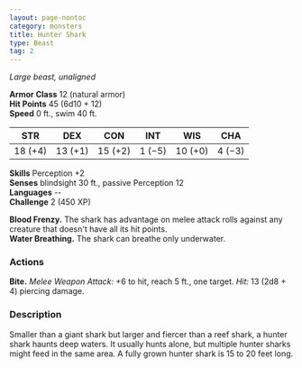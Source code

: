 ```yaml
---
layout: page-nontoc
category: monsters
title: Hunter Shark
type: Beast
tag: 2
---
```

_Large beast, unaligned_

**Armor Class** 12 (natural armor)    
**Hit Points** 45 (6d10 + 12)    
**Speed** 0 ft., swim 40 ft.

| STR     | DEX     | CON     | INT     | WIS     | CHA     |
|---------|---------|---------|---------|---------|---------|
| 18 (+4) | 13 (+1) | 15 (+2) | 1 (−5)  | 10 (+0) | 4 (−3)  |  

**Skills** Perception +2    
**Senses** blindsight 30 ft., passive Perception 12    
**Languages** --    
**Challenge** 2 (450 XP) 

**Blood Frenzy.** The shark has advantage on melee attack rolls against any creature that doesn't have all its hit points.    
**Water Breathing.** The shark can breathe only underwater. 

### Actions    
**Bite.** _Melee Weapon Attack:_ +6 to hit, reach 5 ft., one target. _Hit:_ 13 (2d8 + 4) piercing damage. 

### Description
Smaller than a giant shark but larger and fiercer than a reef shark, a hunter shark haunts deep waters. It usually hunts alone, but multiple hunter sharks might feed in the same area. A fully grown hunter shark is 15 to 20 feet long. 
